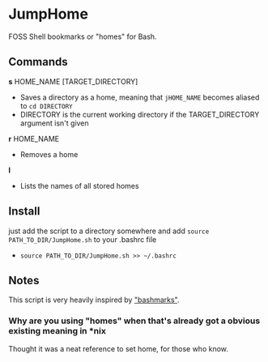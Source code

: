 # JumpHome
FOSS Shell bookmarks or "homes" for Bash.

## Commands
**s** HOME_NAME [TARGET_DIRECTORY]
* Saves a directory as a home, meaning that `jHOME_NAME` becomes aliased to `cd DIRECTORY`
* DIRECTORY is the current working directory if the TARGET_DIRECTORY argument isn't given

**r** HOME_NAME
* Removes a home

**l**
* Lists the names of all stored homes

## Install
just add the script to a directory somewhere and add `source PATH_TO_DIR/JumpHome.sh` to your .bashrc file
* `source PATH_TO_DIR/JumpHome.sh >> ~/.bashrc`

## Notes
This script is very heavily inspired by ["bashmarks"](https://github.com/huyng/bashmarks).

### Why are you using "homes" when that's already got a obvious existing meaning in \*nix
Thought it was a neat reference to set home, for those who know.
